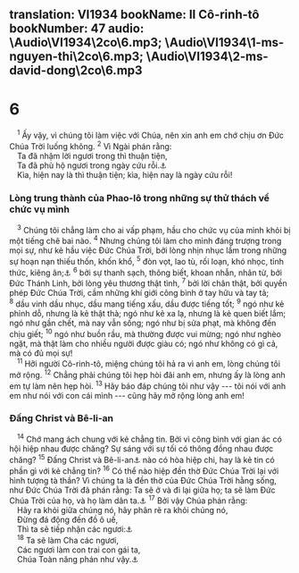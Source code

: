 translation: VI1934
bookName: II Cô-rinh-tô 
bookNumber: 47
audio: \Audio\VI1934\2co\6.mp3; \Audio\VI1934\1-ms-nguyen-thi\2co\6.mp3; \Audio\VI1934\2-ms-david-dong\2co\6.mp3
-------

<div class="title"><h1>6</h1></div>
<span class="verse 2co_6_1"> <sup>1</sup> Ấy vậy, vì chúng tôi làm việc với Chúa, nên xin anh em chớ chịu ơn Đức Chúa Trời luống không. </span>
<span class="verse 2co_6_2"><sup>2</sup> Vì Ngài phán rằng: <br/> Ta đã nhậm lời ngươi trong thì thuận tiện, <br/> Ta đã phù hộ ngươi trong ngày cứu rỗi.<a data-toggle="tooltip" data-placement="bottom" title="Es 49:8">⚓</a><br/> Kìa, hiện nay là thì thuận tiện; kìa, hiện nay là ngày cứu rỗi! <br/></span>
<div class="title"><h3>Lòng trung thành của Phao-lô trong những sự thử thách về chức vụ mình</h3></div>
<span class="verse 2co_6_3"> <sup>3</sup> Chúng tôi chẳng làm cho ai vấp phạm, hầu cho chức vụ của mình khỏi bị một tiếng chê bai nào. </span>
<span class="verse 2co_6_4"><sup>4</sup> Nhưng chúng tôi làm cho mình đáng trượng trong mọi sự, như kẻ hầu việc Đức Chúa Trời, bởi lòng nhịn nhục lắm trong những sự hoạn nạn thiếu thốn, khốn khổ, </span>
<span class="verse 2co_6_5"><sup>5</sup> đòn vọt, lao tù, rối loạn, khó nhọc, tỉnh thức, kiêng ăn;<a data-toggle="tooltip" data-placement="bottom" title="Cong 16:23">⚓</a></span>
<span class="verse 2co_6_6"><sup>6</sup> bởi sự thanh sạch, thông biết, khoan nhẫn, nhân từ, bởi Đức Thánh Linh, bởi lòng yêu thương thật tình, </span>
<span class="verse 2co_6_7"><sup>7</sup> bởi lời chân thật, bởi quyền phép Đức Chúa Trời, cầm những khí giới công bình ở tay hữu và tay tả; </span>
<span class="verse 2co_6_8"><sup>8</sup> dầu vinh dầu nhục, dầu mang tiếng xấu, dầu được tiếng tốt; </span>
<span class="verse 2co_6_9"><sup>9</sup> ngó như kẻ phỉnh dỗ, nhưng là kẻ thật thà; ngó như kẻ xa lạ, nhưng là kẻ quen biết lắm; ngó như gần chết, mà nay vẫn sống; ngó như bị sửa phạt, mà không đến chịu giết; </span>
<span class="verse 2co_6_10"><sup>10</sup> ngó như buồn rầu, mà thường được vui mừng; ngó như nghèo ngặt, mà thật làm cho nhiều người được giàu có; ngó như không có gì cả, mà có đủ mọi sự! <br/></span>
<span class="verse 2co_6_11"> <sup>11</sup> Hỡi người Cô-rinh-tô, miệng chúng tôi hả ra vì anh em, lòng chúng tôi mở rộng. </span>
<span class="verse 2co_6_12"><sup>12</sup> Chẳng phải chúng tôi hẹp hòi đãi anh em, nhưng ấy là lòng anh em tự làm nên hẹp hòi. </span>
<span class="verse 2co_6_13"><sup>13</sup> Hãy báo đáp chúng tôi như vậy --- tôi nói với anh em như nói với con cái mình --- cũng hãy mở rộng lòng anh em! <br/></span>
<div class="title"><h3>Đấng Christ và Bê-li-an</h3></div>
<span class="verse 2co_6_14"> <sup>14</sup> Chớ mang ách chung với kẻ chẳng tin. Bởi vì công bình với gian ác có hội hiệp nhau được chăng? Sự sáng với sự tối có thông đồng nhau được chăng? </span>
<span class="verse 2co_6_15"><sup>15</sup> Đấng Christ và Bê-li-an<a data-toggle="tooltip" data-placement="bottom" title="Bê-li-an là một tên riêng của quỉ Sa-tan">⚓</a> nào có hòa hiệp chi, hay là kẻ tin có phần gì với kẻ chẳng tin? </span>
<span class="verse 2co_6_16"><sup>16</sup> Có thể nào hiệp đền thờ Đức Chúa Trời lại với hình tượng tà thần? Vì chúng ta là đền thờ của Đức Chúa Trời hằng sống, như Đức Chúa Trời đã phán rằng: Ta sẽ ở và đi lại giữa họ; ta sẽ làm Đức Chúa Trời của họ, và họ làm dân ta.<a data-toggle="tooltip" data-placement="bottom" title="Xu 29:45; Le 26:12; Exe 37:27; Gie 31:1; 1Co 3:16; 6:19">⚓</a></span>
<span class="verse 2co_6_17"><sup>17</sup> Bởi vậy Chúa phán rằng: <br/> Hãy ra khỏi giữa chúng nó, hãy phân rẽ ra khỏi chúng nó, <br/> Đừng đá động đến đồ ô uế, <br/> Thì ta sẽ tiếp nhận các ngươi:<a data-toggle="tooltip" data-placement="bottom" title="Es 52:11">⚓</a><br/></span>
<span class="verse 2co_6_18"> <sup>18</sup> Ta sẽ làm Cha các ngươi, <br/> Các ngươi làm con trai con gái ta, <br/> Chúa Toàn năng phán như vậy.<a data-toggle="tooltip" data-placement="bottom" title="2Sa 7:14; 1Su 17:13; Os 1:10; Es 43:6; Gie 31:9">⚓</a><br/></span>
